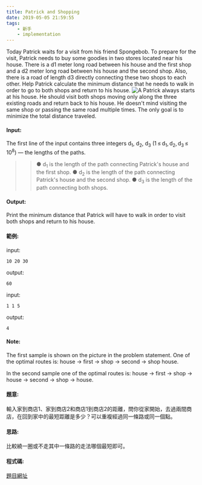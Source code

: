 ```yaml
---
title: Patrick and Shopping
date: 2019-05-05 21:59:55
tags:
    - 新手
    - implementation
---
```

Today Patrick waits for a visit from his friend Spongebob. To prepare for the visit, Patrick needs to buy some goodies in two stores located near his house. There is a d1 meter long road between his house and the first shop and a d2 meter long road between his house and the second shop. Also, there is a road of length d3 directly connecting these two shops to each other. Help Patrick calculate the minimum distance that he needs to walk in order to go to both shops and return to his house.
![A](A.PNG)
Patrick always starts at his house. He should visit both shops moving only along the three existing roads and return back to his house. He doesn't mind visiting the same shop or passing the same road multiple times. The only goal is to minimize the total distance traveled.
<!-- more -->
#### Input:
The first line of the input contains three integers d<sub>1</sub>, d<sub>2</sub>, d<sub>3</sub> (1 ≤ d<sub>1</sub>, d<sub>2</sub>, d<sub>3</sub> ≤ 10<sup>8</sup>) — the lengths of the paths.

>>● d<sub>1</sub> is the length of the path connecting Patrick's house and the first shop.
>>● d<sub>2</sub> is the length of the path connecting Patrick's house and the second shop.
>>● d<sub>3</sub> is the length of the path connecting both shops. 
#### Output:
Print the minimum distance that Patrick will have to walk in order to visit both shops and return to his house.

#### 範例:
input:
```
10 20 30
```
output:
```
60
```
input:
```
1 1 5
```
output:
```
4
```
#### Note:
The first sample is shown on the picture in the problem statement. One of the optimal routes is: house -> first -> shop -> second -> shop house.

In the second sample one of the optimal routes is: house -> first -> shop -> house -> second -> shop -> house.
#### 題意:
輸入家到商店1、家到商店2和商店1到商店2的距離，問你從家開始，去過兩間商店，在回到家中的最短距離是多少？可以重複經過同一條路或同一個點。

#### 思路:
比較繞一圈或不走其中一條路的走法哪個最短即可。

#### 程式碼:
<script src="https://gist.github.com/Daviswww/6b0632575d93f2313d96708316709aa8.js"></script>

[題目網址](https://codeforces.com/problemset/problem/599/A)